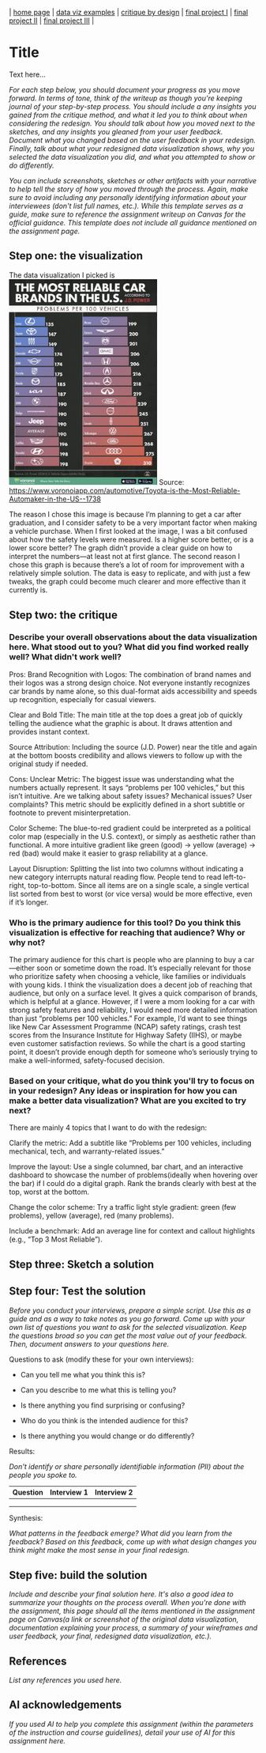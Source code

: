 | [home page](https://cmustudent.github.io/tswd-portfolio-templates/) | [data viz examples](dataviz-examples) | [critique by design](critique-by-design) | [final project I](final-project-part-one) | [final project II](final-project-part-two) | [final project III](final-project-part-three) |

# Title
Text here...

_For each step below, you should document your progress as you move forward.  In terms of tone, think of the writeup as though you're keeping journal of your step-by-step process.   You should include a any insights you gained from the critique method, and what it led you to think about when considering the redesign.  You should talk about how you moved next to the sketches, and any insights you gleaned from your user feedback.  Document what you changed based on the user feedback in your redesign.  Finally, talk about what your redesigned data visualization shows, why you selected the data visualization you did, and what you attempted to show or do differently._

_You can include screenshots, sketches or other artifacts with your narrative to help tell the story of how you moved through the process.  Again, make sure to avoid including any personally identifying information about your interviewees (don't list full names, etc.).  While this template serves as a guide, make sure to reference the assignment writeup on Canvas for the official guidance.  This template does not include all guidance mentioned on the assignment page._

## Step one: the visualization

The data visualization I picked is 
<img src="HW3_car.jpg" width="300"/>
Source: https://www.voronoiapp.com/automotive/Toyota-is-the-Most-Reliable-Automaker-in-the-US--1738

The reason I chose this image is because I’m planning to get a car after graduation, and I consider safety to be a very important factor when making a vehicle purchase. When I first looked at the image, I was a bit confused about how the safety levels were measured. Is a higher score better, or is a lower score better? The graph didn’t provide a clear guide on how to interpret the numbers—at least not at first glance.
The second reason I chose this graph is because there’s a lot of room for improvement with a relatively simple solution. The data is easy to replicate, and with just a few tweaks, the graph could become much clearer and more effective than it currently is.

## Step two: the critique
### Describe your overall observations about the data visualization here.  What stood out to you?  What did you find worked really well?  What didn't work well?
Pros:
Brand Recognition with Logos: The combination of brand names and their logos was a strong design choice. Not everyone instantly recognizes car brands by name alone, so this dual-format aids accessibility and speeds up recognition, especially for casual viewers.


Clear and Bold Title: The main title at the top does a great job of quickly telling the audience what the graphic is about. It draws attention and provides instant context.


Source Attribution: Including the source (J.D. Power) near the title and again at the bottom boosts credibility and allows viewers to follow up with the original study if needed.

Cons:
Unclear Metric: The biggest issue was understanding what the numbers actually represent. It says “problems per 100 vehicles,” but this isn’t intuitive. Are we talking about safety issues? Mechanical issues? User complaints? This metric should be explicitly defined in a short subtitle or footnote to prevent misinterpretation.


Color Scheme: The blue-to-red gradient could be interpreted as a political color map (especially in the U.S. context), or simply as aesthetic rather than functional. A more intuitive gradient like green (good) → yellow (average) → red (bad) would make it easier to grasp reliability at a glance.


Layout Disruption: Splitting the list into two columns without indicating a new category interrupts natural reading flow. People tend to read left-to-right, top-to-bottom. Since all items are on a single scale, a single vertical list sorted from best to worst (or vice versa) would be more effective, even if it’s longer.



### Who is the primary audience for this tool?  Do you think this visualization is effective for reaching that audience?  Why or why not?

The primary audience for this chart is people who are planning to buy a car—either soon or sometime down the road. It’s especially relevant for those who prioritize safety when choosing a vehicle, like families or individuals with young kids. I think the visualization does a decent job of reaching that audience, but only on a surface level. It gives a quick comparison of brands, which is helpful at a glance. However, if I were a mom looking for a car with strong safety features and reliability, I would need more detailed information than just “problems per 100 vehicles.” For example, I’d want to see things like New Car Assessment Programme (NCAP) safety ratings, crash test scores from the Insurance Institute for Highway Safety (IIHS), or maybe even customer satisfaction reviews. So while the chart is a good starting point, it doesn’t provide enough depth for someone who’s seriously trying to make a well-informed, safety-focused decision.


### Based on your critique, what do you think you'll try to focus on in your redesign?   Any ideas or inspiration for how you can make a better data visualization?  What are you excited to try next?

There are mainly 4 topics that I want to do with the redesign:

Clarify the metric: Add a subtitle like “Problems per 100 vehicles, including mechanical, tech, and warranty-related issues.”


Improve the layout: Use a single columned, bar chart, and an interactive dashboard to showcase the number of problems(ideally when hovering over the bar) if I could do a digital graph. Rank the brands clearly with best at the top, worst at the bottom.


Change the color scheme: Try a traffic light style gradient: green (few problems), yellow (average), red (many problems).


Include a benchmark: Add an average line for context and callout highlights (e.g., “Top 3 Most Reliable”).

## Step three: Sketch a solution



## Step four: Test the solution

_Before you conduct your interviews, prepare a simple script.  Use this as a guide and as a way to take notes as you go forward. Come up with your own list of questions you want to ask for the selected visualization. Keep the questions broad so you can get the most value out of your feedback. Then, document answers to your questions here._

Questions to ask (modify these for your own interviews): 

- Can you tell me what you think this is?

- Can you describe to me what this is telling you?

- Is there anything you find surprising or confusing?

- Who do you think is the intended audience for this?

- Is there anything you would change or do differently?

Results: 

_Don't identify or share personally identifiable information (PII) about the people you spoke to._


| Question | Interview 1 | Interview 2 |
|----------|-------------|-------------|
|          |             |             |
|          |             |             |
|          |             |             |

Synthesis: 

_What patterns in the feedback emerge?  What did you learn from the feedback?  Based on this feedback, come up with what design changes you think might make the most sense in your final redesign._

## Step five: build the solution

_Include and describe your final solution here. It's also a good idea to summarize your thoughts on the process overall. When you're done with the assignment, this page should all the items mentioned in the assignment page on Canvas(a link or screenshot of the original data visualization, documentation explaining your process, a summary of your wireframes and user feedback, your final, redesigned data visualization, etc.)._

## References
_List any references you used here._

## AI acknowledgements
_If you used AI to help you complete this assignment (within the parameters of the instruction and course guidelines), detail your use of AI for this assignment here._

